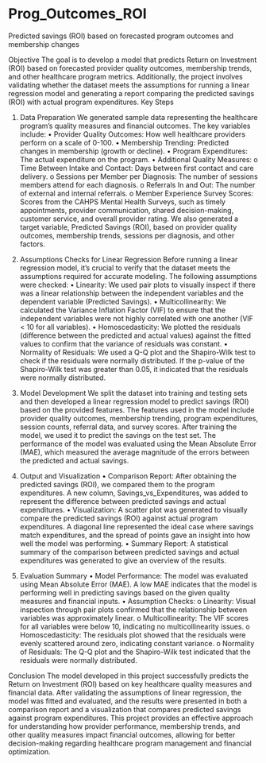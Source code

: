 # Prog_Outcomes_ROI
Predicted savings (ROI) based on forecasted program outcomes and membership changes

Objective
The goal is to develop a model that predicts Return on Investment (ROI) based on forecasted provider quality outcomes, membership trends, and other healthcare program metrics. Additionally, the project involves validating whether the dataset meets the assumptions for running a linear regression model and generating a report comparing the predicted savings (ROI) with actual program expenditures.
Key Steps

1. Data Preparation
 We generated sample data representing the healthcare program’s quality measures and financial outcomes. The key variables include:
 •	Provider Quality Outcomes: How well healthcare providers perform on a scale of 0-100.
 •	Membership Trending: Predicted changes in membership (growth or decline).
 •	Program Expenditures: The actual expenditure on the program.
 •	Additional Quality Measures:
  o	Time Between Intake and Contact: Days between first contact and care delivery.
  o	Sessions per Member per Diagnosis: The number of sessions members attend for each diagnosis.
  o	Referrals In and Out: The number of external and internal referrals.
  o	Member Experience Survey Scores: Scores from the CAHPS Mental Health Surveys, such as timely appointments, provider communication, shared decision-making, customer service, and overall provider rating.
 We also generated a target variable, Predicted Savings (ROI), based on provider quality outcomes, membership trends, sessions per diagnosis, and other factors.

2. Assumptions Checks for Linear Regression
 Before running a linear regression model, it’s crucial to verify that the dataset meets the assumptions required for accurate modeling. The following assumptions were checked:
 •	Linearity: We used pair plots to visually inspect if there was a linear relationship between the independent variables and the dependent variable (Predicted Savings).
 •	Multicollinearity: We calculated the Variance Inflation Factor (VIF) to ensure that the independent variables were not highly correlated with one another (VIF < 10 for all variables).
 •	Homoscedasticity: We plotted the residuals (difference between the predicted and actual values) against the fitted values to confirm that the variance of residuals was constant.
 •	Normality of Residuals: We used a Q-Q plot and the Shapiro-Wilk test to check if the residuals were normally distributed. If the p-value of the Shapiro-Wilk test was greater than 0.05, it indicated that the residuals were normally distributed.

3. Model Development
 We split the dataset into training and testing sets and then developed a linear regression model to predict savings (ROI) based on the provided features. The features used in the model include provider quality outcomes, membership trending, program expenditures, 
 session counts, referral data, and survey scores.
 After training the model, we used it to predict the savings on the test set. The performance of the model was evaluated using the Mean Absolute Error (MAE), which measured the average magnitude of the errors between the predicted and actual savings.

4. Output and Visualization
 •	Comparison Report: After obtaining the predicted savings (ROI), we compared them to the program expenditures. A new column, Savings_vs_Expenditures, was added to represent the difference between predicted savings and actual expenditures.
 •	Visualization: A scatter plot was generated to visually compare the predicted savings (ROI) against actual program expenditures. A diagonal line represented the ideal case where savings match expenditures, and the spread of points gave an insight into how well the 
 model was performing.
 •	Summary Report: A statistical summary of the comparison between predicted savings and actual expenditures was generated to give an overview of the results.

5. Evaluation Summary
 •	Model Performance: The model was evaluated using Mean Absolute Error (MAE). A low MAE indicates that the model is performing well in predicting savings based on the given quality measures and financial inputs.
 •	Assumption Checks:
  o	Linearity: Visual inspection through pair plots confirmed that the relationship between variables was approximately linear.
  o	Multicollinearity: The VIF scores for all variables were below 10, indicating no multicollinearity issues.
  o	Homoscedasticity: The residuals plot showed that the residuals were evenly scattered around zero, indicating constant variance.
  o	Normality of Residuals: The Q-Q plot and the Shapiro-Wilk test indicated that the residuals were normally distributed.

Conclusion
The model developed in this project successfully predicts the Return on Investment (ROI) based on key healthcare quality measures and financial data. After validating the assumptions of linear regression, the model was fitted and evaluated, and the results were presented in both a comparison report and a visualization that compares predicted savings against program expenditures.
This project provides an effective approach for understanding how provider performance, membership trends, and other quality measures impact financial outcomes, allowing for better decision-making regarding healthcare program management and financial optimization.
